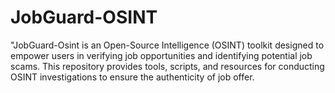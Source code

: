 # JobGuard-OSINT
"JobGuard-Osint is an Open-Source Intelligence (OSINT) toolkit designed to empower users in verifying job opportunities and identifying potential job scams. This repository provides tools, scripts, and resources for conducting OSINT investigations to ensure the authenticity of job offer.
